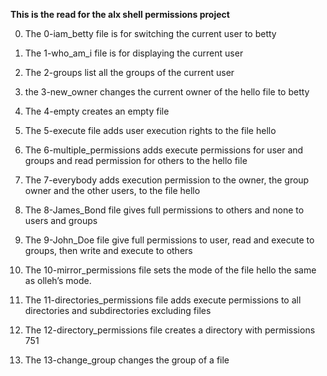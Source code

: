 **This is the read for the alx shell permissions project**

0. The 0-iam_betty file is for switching the current user to betty

1. The 1-who_am_i file is for displaying the current user

2. The 2-groups list all the groups of the current user

3. the 3-new_owner changes the current owner of the hello file to betty

4. The 4-empty creates an empty file

5. The 5-execute file adds user execution rights to the file hello

6. The 6-multiple_permissions adds execute permissions for user and groups  and read permission for others to the hello file

7. The 7-everybody adds execution permission to the owner, the group owner and the other users, to the file hello

8. The 8-James_Bond file gives full permissions to others and none to users and groups

9. The 9-John_Doe file give full permissions to user, read and execute to groups, then write and execute to others

10. The 10-mirror_permissions file sets the mode of the file hello the same as olleh’s mode.

11. The 11-directories_permissions file adds execute permissions to all directories and subdirectories excluding files

12. The 12-directory_permissions file creates a directory with permissions 751

13. The 13-change_group changes the group of a file
